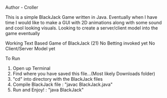Author - Croller

This is a simple BlackJack Game written in Java. Eventually when I have time I would like to make a GUI with 2D animations along with some sound and cool looking visuals. Looking to create a server/client model into the game eventually

Working Text Based Game of BlackJack (21)
No Betting invoked yet
No Client/Server Model yet

To Run
1) Open up Terminal
2) Find where you have saved this file...(Most likely Downloads folder)
3) "cd" into directory with the BlackJack files
4) Compile BlackJack file : "javac BlackJack.java"
5) Run and Enjoy! : "java BlackJack"
